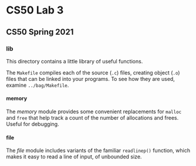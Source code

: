 # CS50 Lab 3
## CS50 Spring 2021

### lib

This directory contains a little library of useful functions.

The `Makefile` compiles each of the source (`.c`) files, creating object (`.o`) files that can be linked into your programs.
To see how they are used, examine `../bag/Makefile`.

#### memory

The *memory* module provides some convenient replacements for `malloc` and `free` that help track a count of the number of allocations and frees.
Useful for debugging.

#### file

The *file* module includes variants of the familiar `readlinep()` function, which makes it easy to read a line of input, of unbounded size.

